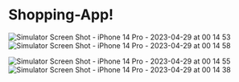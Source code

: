 # Shopping-App!
  ![Simulator Screen Shot - iPhone 14 Pro - 2023-04-29 at 00 14 53](https://user-images.githubusercontent.com/30918808/235230225-c992cf19-cfe8-4ded-b973-47dbf71b1bf0.png)
  ![Simulator Screen Shot - iPhone 14 Pro - 2023-04-29 at 00 14 58](https://user-images.githubusercontent.com/30918808/235229773-33ec7a13-cd01-4697-902d-e34de640493d.png)
 
![Simulator Screen Shot - iPhone 14 Pro - 2023-04-29 at 00 14 55](https://user-images.githubusercontent.com/30918808/235229786-99187b81-de2c-42e9-b590-b1a646abe483.png)
![Simulator Screen Shot - iPhone 14 Pro - 2023-04-29 at 00 14 38](https://user-images.githubusercontent.com/30918808/235229818-f0afe875-2d81-42b9-bfae-d09f1340a49c.png)
